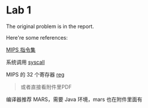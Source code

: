 # Lab 1

The original problem is in the report.

Here're some references:

[MIPS 指令集](https://blog.csdn.net/zjdxwwx/article/details/51320490?ops_request_misc=%257B%2522request%255Fid%2522%253A%2522158624607119724835813641%2522%252C%2522scm%2522%253A%252220140713.130056874..%2522%257D&request_id=158624607119724835813641&biz_id=0&utm_source=distribute.pc_search_result.none-task-blog-all_SOOPENSEARCH-13)

系统调用 [syscall](http://courses.missouristate.edu/KenVollmar/MARS/Help/SyscallHelp.html)

MIPS 的 32 个寄存器 [reg](https://www.cnblogs.com/s08243/p/7693387.html)

>或者直接看附件里PDF

编译器推荐 MARS，需要 Java 环境，mars 也在附件里面有
